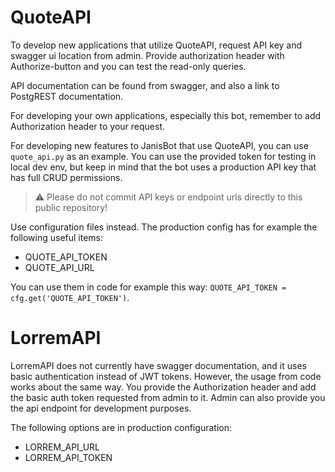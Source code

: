 # QuoteAPI

To develop new applications that utilize QuoteAPI, request API key and swagger ui location from admin. Provide authorization header with Authorize-button and you can test the read-only queries. 

API documentation can be found from swagger, and also a link to PostgREST documentation. 

For developing your own applications, especially this bot, remember to add Authorization header to your request. 

For developing new features to JanisBot that use QuoteAPI, you can use `quote_api.py` as an example. You can use the provided token for testing in local dev env, but keep in mind that the bot uses a production API key that has full CRUD permissions. 

> :warning: Please do not commit API keys or endpoint urls directly to this public repository!

Use configuration files instead. The production config has for example the following useful items:

* QUOTE_API_TOKEN
* QUOTE_API_URL

You can use them in code for example this way: `QUOTE_API_TOKEN = cfg.get('QUOTE_API_TOKEN')`.

# LorremAPI

LorremAPI does not currently have swagger documentation, and it uses basic authentication instead of JWT tokens. However, the usage from code works about the same way. You provide the Authorization header and add the basic auth token requested from admin to it. Admin can also provide you the api endpoint for development purposes. 

The following options are in production configuration:

* LORREM_API_URL
* LORREM_API_TOKEN
